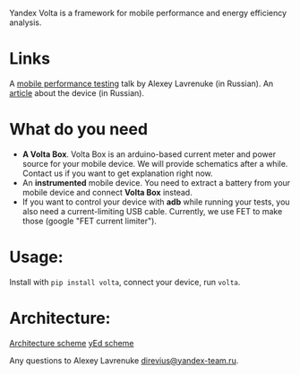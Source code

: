 Yandex Volta is a framework for mobile performance and energy efficiency analysis.

# Links
A [mobile performance testing](https://www.youtube.com/watch?v=zcTG2PzXD3s) talk by Alexey Lavrenuke (in Russian).
An [article](https://habrahabr.ru/company/yandex/blog/311046/) about the device (in Russian).

# What do you need
* **A Volta Box**. Volta Box is an arduino-based current meter and power source for your mobile device. We will provide schematics after a while. Contact us if you want to get explanation right now.
* An **instrumented** mobile device. You need to extract a battery from your mobile device and connect **Volta Box** instead.
* If you want to control your device with **adb** while running your tests, you also need a current-limiting USB cable. Currently, we use FET to make those (google "FET current limiter").

# Usage:  
Install with ```pip install volta```, connect your device, run ```volta```.

# Architecture:
[Architecture scheme](/docs/architecture.png)
[yEd scheme](/docs/architecture.graphml)

Any questions to Alexey Lavrenuke <direvius@yandex-team.ru>.
